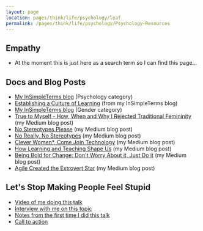 ```yaml
---
layout: page
location: pages/think/life/psychology/leaf
permalink: /pages/think/life/psychology/Psychology-Resources
---
```


## Empathy

- At the moment this is just here as a search term so I can find this page...

## Docs and Blog Posts

- [My InSimpleTerms blog](https://insimpleterms.blog/category/psychology) (Psychology category)
- [Establishing a Culture of Learning](https://insimpleterms.blog/how-to-establish-a-culture-of-learning) (from my InSimpleTerms blog)
- [My InSimpleTerms blog](https://insimpleterms.blog/category/gender) (Gender category)
- [True to Myself - How, When and Why I Rejected Traditional Femininity](https://medium.com/a-woman-in-technology/true-to-myself-how-when-and-why-i-rejected-traditional-femininity-2920ed572d60) (my Medium blog post)
- [No Stereotypes Please](https://medium.com/a-woman-in-technology/no-stereotypes-please-43ed2583a8af) (my Medium blog post)
- [No Really, No Stereotypes](https://medium.com/a-woman-in-technology/no-really-no-stereotypes-35b842056ac4) (my Medium blog post)
- [Clever Women*, Come Join Technology](https://medium.com/a-woman-in-technology/clever-women-come-join-me-773cf7fc8dc8) (my Medium blog post)
- [How Learning and Teaching Shape Us](https://medium.com/a-woman-in-technology/how-learning-and-teaching-shape-us-3e6333b8c7ba) (my Medium blog post)
- [Being Bold for Change: Don't Worry About it, Just Do it](https://medium.com/a-woman-in-technology/being-bold-for-change-part-1-dont-worry-about-it-just-do-it-59a76bdcd070) (my Medium blog post)
- [Agile Created the Extrovert Star](https://medium.com/a-woman-in-technology/agile-created-the-extrovert-star-e1e256af5cd9) (my Medium blog post)

## Let's Stop Making People Feel Stupid

- [Video of me doing this talk](https://www.youtube.com/watch?v=DSn47NA0rVg&t=5s)
- [Interview with me on this topic](https://www.solutionsiq.com/resource/agile-amped-podcast/lets-stop-making-people-feel-stupid/)
- [Notes from the first time I did this talk](https://insimpleterms.blog/lets-stop-making-people-feel-stupid-2)
- [Call to action](https://insimpleterms.blog/lets-stop-making-people-feel-stupid)